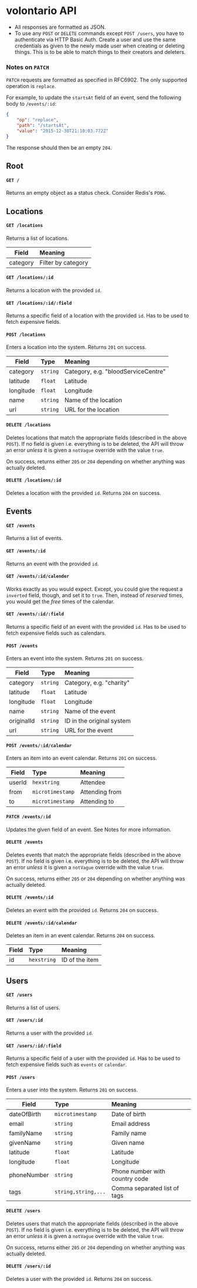 volontario API
==============
* All responses are formatted as JSON.
* To use any `POST` or `DELETE` commands except `POST /users`, you have to authenticate via HTTP Basic Auth. Create a user and use the same credentials as given to the newly made user when creating or deleting things. This is to be able to match things to their creators and deleters.

### Notes on `PATCH`
`PATCH` requests are formatted as specified in RFC6902. The only supported operation is `replace`.

For example, to update the `startsAt` field of an event, send the following body to `/events/:id`:

```json
{
	"op": "replace",
	"path": "/startsAt",
	"value": "2015-12-30T21:10:03.772Z"
}
```

The response should then be an empty `204`.

Root
----

#### `GET /`
Returns an empty object as a status check. Consider Redis's `PONG`.

Locations
---------

#### `GET /locations`
Returns a list of locations.

| Field | Meaning |
|-------|:--------|
| category | Filter by category |

#### `GET /locations/:id`
Returns a location with the provided `id`.

#### `GET /locations/:id/:field`
Returns a specific field of a location with the provided `id`. Has to be used to fetch expensive fields.

#### `POST /locations`
Enters a location into the system. Returns `201` on success.

| Field | Type | Meaning |
|-------|:---- |:--------|
| category | `string` | Category, e.g. "bloodServiceCentre" |
| latitude | `float` | Latitude |
| longitude | `float` | Longitude |
| name | `string` | Name of the location |
| url | `string` | URL for the location |

#### `DELETE /locations`
Deletes locations that match the appropriate fields (described in the above `POST`). If no field is given i.e. everything is to be deleted, the API will throw an error *unless* it is given a `notVague` override with the value `true`.

On success, returns either `205` or `204` depending on whether anything was actually deleted.

#### `DELETE /locations/:id`
Deletes a location with the provided `id`. Returns `204` on success.

Events
------

#### `GET /events`
Returns a list of events.

#### `GET /events/:id`
Returns an event with the provided `id`.

#### `GET /events/:id/calender`
Works exactly as you would expect. Except, you could give the request a `inverted` field, though, and set it to `true`. Then, instead of *reserved* times, you would get the *free* times of the calendar.

#### `GET /events/:id/:field`
Returns a specific field of an event with the provided `id`. Has to be used to fetch expensive fields such as calendars.

#### `POST /events`
Enters an event into the system. Returns `201` on success.

| Field | Type | Meaning |
|-------|:---- |:--------|
| category | `string` | Category, e.g. "charity" |
| latitude | `float` | Latitude |
| longitude | `float` | Longitude |
| name | `string` | Name of the event |
| originalId | `string` | ID in the original system |
| url | `string` | URL for the event |

#### `POST /events/:id/calendar`
Enters an item into an event calendar. Returns `201` on success.

| Field | Type | Meaning |
|-------|:---- |:--------|
| userId | `hexstring` | Attendee |
| from | `microtimestamp` | Attending from |
| to | `microtimestamp` | Attending to |

#### `PATCH /events/:id`
Updates the given field of an event. See Notes for more information.

#### `DELETE /events`
Deletes events that match the appropriate fields (described in the above `POST`). If no field is given i.e. everything is to be deleted, the API will throw an error *unless* it is given a `notVague` override with the value `true`.

On success, returns either `205` or `204` depending on whether anything was actually deleted.

#### `DELETE /events/:id`
Deletes an event with the provided `id`. Returns `204` on success.

#### `DELETE /events/:id/calendar`
Deletes an item in an event calendar. Returns `204` on success.

| Field | Type | Meaning |
|-------|:---- |:--------|
| id | `hexstring` | ID of the item |

Users
-----

#### `GET /users`
Returns a list of users.

#### `GET /users/:id`
Returns a user with the provided `id`.

#### `GET /users/:id/:field`
Returns a specific field of a user with the provided `id`. Has to be used to fetch expensive fields such as `events` or `calendar`.

#### `POST /users`
Enters a user into the system. Returns `201` on success.

| Field | Type | Meaning |
|-------|:---- |:--------|
| dateOfBirth | `microtimestamp` | Date of birth
| email | `string` | Email address
| familyName | `string` | Family name |
| givenName | `string` | Given name |
| latitude | `float` | Latitude |
| longitude | `float` | Longitude |
| phoneNumber | `string` | Phone number with country code |
| tags | `string,string,...` | Comma separated list of tags |

#### `DELETE /users`
Deletes users that match the appropriate fields (described in the above `POST`). If no field is given i.e. everything is to be deleted, the API will throw an error *unless* it is given a `notVague` override with the value `true`.

On success, returns either `205` or `204` depending on whether anything was actually deleted.

#### `DELETE /users/:id`
Deletes a user with the provided `id`. Returns `204` on success.
